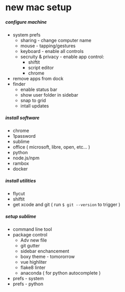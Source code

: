 # new mac setup

##### configure machine
- system prefs
  - sharing - change computer name
  - mouse - tapping/gestures
  - keyboard - enable all controls
  - secruity & privacy - enable app control:
    - shiftit
    - script editor
    - chrome
- remove apps from dock
- finder
    - enable status bar
    - show user folder in sidebar
    - snap to grid
    - intall updates

##### install software
- chrome
- 1password
- sublime
- office ( microsoft, libre, open, etc... )
- python
- node.js/npm
- rambox
- docker

##### install utilities
- flycut
- shiftit
- get xcode and git ( run `$ git --version` to trigger )

##### setup sublime
- command line tool
- package control
  - Adv new file
  - git gutter
  - sidebar enchancement
  - boxy theme - tomororrow
  - vue highliter
  - flake8 linter
  - anaconda ( for python autocomplete )
- prefs - system
- prefs - python